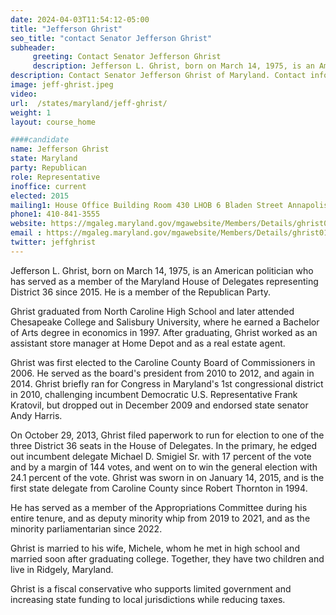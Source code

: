 ```yaml
---
date: 2024-04-03T11:54:12-05:00
title: "Jefferson Ghrist"
seo_title: "contact Senator Jefferson Ghrist"
subheader:
     greeting: Contact Senator Jefferson Ghrist
     description: Jefferson L. Ghrist, born on March 14, 1975, is an American politician who has served as a member of the Maryland House of Delegates representing District 36 since 2015. He is a member of the Republican Party.
description: Contact Senator Jefferson Ghrist of Maryland. Contact information for Jefferson Ghrist includes email address, phone number, and mailing address.
image: jeff-ghrist.jpeg
video:
url:  /states/maryland/jeff-ghrist/
weight: 1
layout: course_home

####candidate
name: Jefferson Ghrist
state: Maryland
party: Republican
role: Representative
inoffice: current
elected: 2015
mailing1: House Office Building Room 430 LHOB 6 Bladen Street Annapolis, MD 21401
phone1: 410-841-3555
website: https://mgaleg.maryland.gov/mgawebsite/Members/Details/ghrist01/
email : https://mgaleg.maryland.gov/mgawebsite/Members/Details/ghrist01/
twitter: jeffghrist
---
```


Jefferson L. Ghrist, born on March 14, 1975, is an American politician who has served as a member of the Maryland House of Delegates representing District 36 since 2015. He is a member of the Republican Party.

Ghrist graduated from North Caroline High School and later attended Chesapeake College and Salisbury University, where he earned a Bachelor of Arts degree in economics in 1997. After graduating, Ghrist worked as an assistant store manager at Home Depot and as a real estate agent.

Ghrist was first elected to the Caroline County Board of Commissioners in 2006. He served as the board's president from 2010 to 2012, and again in 2014. Ghrist briefly ran for Congress in Maryland's 1st congressional district in 2010, challenging incumbent Democratic U.S. Representative Frank Kratovil, but dropped out in December 2009 and endorsed state senator Andy Harris.

On October 29, 2013, Ghrist filed paperwork to run for election to one of the three District 36 seats in the House of Delegates. In the primary, he edged out incumbent delegate Michael D. Smigiel Sr. with 17 percent of the vote and by a margin of 144 votes, and went on to win the general election with 24.1 percent of the vote. Ghrist was sworn in on January 14, 2015, and is the first state delegate from Caroline County since Robert Thornton in 1994.

He has served as a member of the Appropriations Committee during his entire tenure, and as deputy minority whip from 2019 to 2021, and as the minority parliamentarian since 2022.

Ghrist is married to his wife, Michele, whom he met in high school and married soon after graduating college. Together, they have two children and live in Ridgely, Maryland.

Ghrist is a fiscal conservative who supports limited government and increasing state funding to local jurisdictions while reducing taxes.
